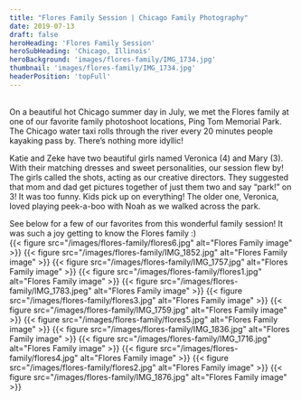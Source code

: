 ```yaml
---
title: "Flores Family Session | Chicago Family Photography"
date: 2019-07-13
draft: false
heroHeading: 'Flores Family Session'
heroSubHeading: 'Chicago, Illinois'
heroBackground: 'images/flores-family/IMG_1734.jpg'
thumbnail: 'images/flores-family/IMG_1734.jpg'
headerPosition: 'topFull'
---
```

<br>
On a beautiful hot Chicago summer day in July, we met the Flores family at one of our favorite family photoshoot locations, Ping Tom Memorial Park. The Chicago water taxi rolls through the river every 20 minutes people kayaking pass by. There’s nothing more idyllic! 

Katie and Zeke have two beautiful girls named Veronica (4) and Mary (3). With their matching dresses and sweet personalities, our session flew by! The girls called the shots, acting as our creative directors. They suggested that mom and dad get pictures together of just them two and say “park!” on 3! It was too funny. Kids pick up on everything! The older one, Veronica, loved playing peek-a-boo with Noah as we walked across the park. 

See below for a few of our favorites from this wonderful family session! It was such a joy getting to know the Flores family :)
<br>
{{< figure src="/images/flores-family/flores6.jpg" alt="Flores Family image" >}}
{{< figure src="/images/flores-family/IMG_1852.jpg" alt="Flores Family image" >}}
{{< figure src="/images/flores-family/IMG_1757.jpg" alt="Flores Family image" >}}
{{< figure src="/images/flores-family/flores1.jpg" alt="Flores Family image" >}}
{{< figure src="/images/flores-family/IMG_1783.jpeg" alt="Flores Family image" >}}
{{< figure src="/images/flores-family/flores3.jpg" alt="Flores Family image" >}}
{{< figure src="/images/flores-family/IMG_1759.jpg" alt="Flores Family image" >}}
{{< figure src="/images/flores-family/flores5.jpg" alt="Flores Family image" >}}
{{< figure src="/images/flores-family/IMG_1836.jpg" alt="Flores Family image" >}}
{{< figure src="/images/flores-family/IMG_1716.jpg" alt="Flores Family image" >}}
{{< figure src="/images/flores-family/flores4.jpg" alt="Flores Family image" >}}
{{< figure src="/images/flores-family/flores2.jpg" alt="Flores Family image" >}}
{{< figure src="/images/flores-family/IMG_1876.jpg" alt="Flores Family image" >}}